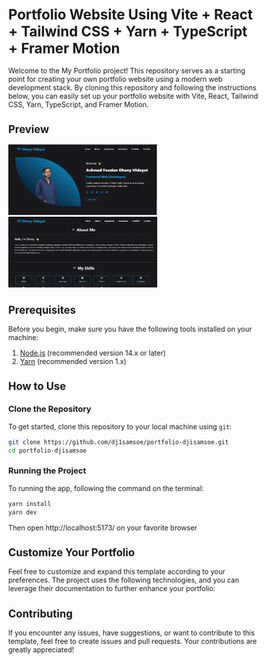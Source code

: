 # Portfolio Website Using Vite + React + Tailwind CSS + Yarn + TypeScript + Framer Motion

Welcome to the My Portfolio project! This repository serves as a starting point for creating your own portfolio website using a modern web development stack. By cloning this repository and following the instructions below, you can easily set up your portfolio website with Vite, React, Tailwind CSS, Yarn, TypeScript, and Framer Motion.

## Preview

<img width="300" alt="home" src="https://github.com/dj1samsoe/portfolio-djisamsoe/blob/2df5f3e422fa8579df72609c4e8ec050c74b5a4b/public/home.png">

<img width="300" alt="experience" src="https://github.com/dj1samsoe/portfolio-djisamsoe/blob/2df5f3e422fa8579df72609c4e8ec050c74b5a4b/public/about.png">

## Prerequisites

Before you begin, make sure you have the following tools installed on your machine:

1. [Node.js](https://nodejs.org) (recommended version 14.x or later)
2. [Yarn](https://yarnpkg.com) (recommended version 1.x)

## How to Use

### Clone the Repository

To get started, clone this repository to your local machine using `git`:

```bash
git clone https://github.com/dj1samsoe/portfolio-djisamsoe.git
cd portfolio-djisamsoe
```

### Running the Project

To running the app, following the command on the terminal:

```bash
yarn install
yarn dev
```

Then open http://localhost:5173/ on your favorite browser

## Customize Your Portfolio

Feel free to customize and expand this template according to your preferences. The project uses the following technologies, and you can leverage their documentation to further enhance your portfolio:

## Contributing

If you encounter any issues, have suggestions, or want to contribute to this template, feel free to create issues and pull requests. Your contributions are greatly appreciated!
